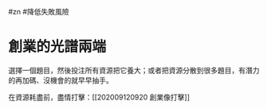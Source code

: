 #zn #降低失敗風險 

# 創業的光譜兩端
選擇一個題目，然後投注所有資源把它養大；或者把資源分散到很多題目，有潛力的再加碼、沒機會的就早早抽手。

在資源耗盡前，盡情打擊：[[202009120920 創業像打擊]]